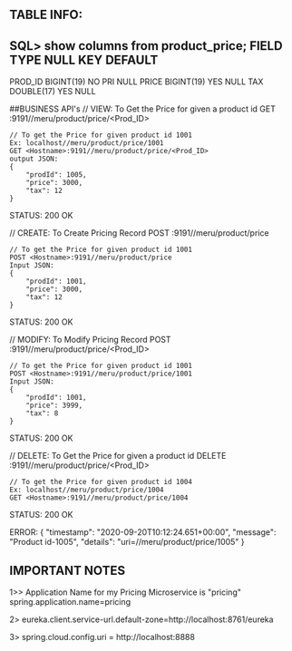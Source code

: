 ## TABLE INFO:

SQL> show columns from product_price;
FIELD	TYPE		NULL	KEY	DEFAULT 
------------------------------------------------ 
PROD_ID	BIGINT(19)	NO	PRI	NULL
PRICE	BIGINT(19)	YES		NULL
TAX	DOUBLE(17)	YES		NULL


##BUSINESS API's
// VIEW: To Get the Price for given a product id
GET 	<Hostname>:9191//meru/product/price/<Prod_ID>

	// To get the Price for given product id 1001
	Ex: localhost//meru/product/price/1001
	GET <Hostname>:9191//meru/product/price/<Prod_ID>
	output JSON:
	{
		"prodId": 1005,
		"price": 3000,
		"tax": 12
	}
STATUS: 200 OK

// CREATE: To Create Pricing Record 
POST 	<Hostname>:9191//meru/product/price

	// To get the Price for given product id 1001
	POST <Hostname>:9191//meru/product/price
	Input JSON:
	{
		"prodId": 1001,
		"price": 3000,
		"tax": 12
	}
STATUS: 200 OK

// MODIFY: To Modify Pricing Record 
POST 	<Hostname>:9191//meru/product/price/<Prod_ID>

	// To get the Price for given product id 1001
	POST <Hostname>:9191//meru/product/price/1001
	Input JSON:
	{
		"prodId": 1001,
		"price": 3999,
		"tax": 8
	}
STATUS: 200 OK

// DELETE: To Get the Price for given a product id
DELETE 	<Hostname>:9191//meru/product/price/<Prod_ID>

	// To get the Price for given product id 1004
	Ex: localhost//meru/product/price/1004
	GET <Hostname>:9191//meru/product/price/1004
STATUS: 200 OK


ERROR:
{
    "timestamp": "2020-09-20T10:12:24.651+00:00",
    "message": "Product id-1005",
    "details": "uri=//meru/product/price/1005"
}

## IMPORTANT NOTES ###
1>> Application Name for my Pricing Microservice is "pricing"
   spring.application.name=pricing

2> eureka.client.service-url.default-zone=http://localhost:8761/eureka

3> spring.cloud.config.uri = http://localhost:8888


